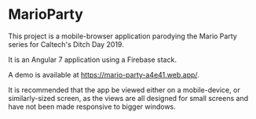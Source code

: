 # MarioParty

This project is a mobile-browser application parodying the Mario Party series for Caltech's Ditch Day 2019.

It is an Angular 7 application using a Firebase stack.

A demo is available at https://mario-party-a4e41.web.app/.

It is recommended that the app be viewed either on a mobile-device, or similarly-sized screen, as the views are all designed for small screens and have not been made responsive to bigger windows.
